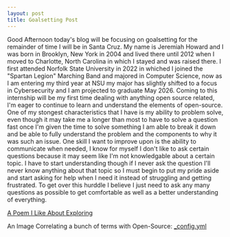 ```yaml
---
layout: post
title: Goalsetting Post
---
```


Good Afternoon today's blog will be focusing on goalsetting for the remainder of time I will be in Santa Cruz. My name is Jeremiah Howard and I was born in Brooklyn, New York in 2004 and lived there until 2012 when I moved to Charlotte, North Carolina in which I stayed and was raised there. I first attended Norfolk State University in 2022 in whiched I joined the "Spartan Legion" Marching Band and majored in Computer Science, now as I am entering my third year at NSU my major has slightly shifted to a focus in Cybersecurity and I am projected to graduate May 2026. Coming to this internship will be my first time dealing with anything open source related, I'm eager to continue to learn and understand the elements of open-source. One of my stongest characteristics that I have is my ability to problem solve, even though it may take me a longer than most to have to solve a question fast once I'm given the time to solve something I am able to break it down and be able to fully understand the problem and the components to why it was such an issue. One skill I want to improve upon is the ability to communicate when needed, I know for myself I don't like to ask certain questions because it may seem like I'm not knowledgable about a certain topic. I have to start understanding though if I never ask the question I'll never know anything about that topic so I must begin to put my pride aside and start asking for help when I need it instead of struggling and getting frustrated. To get over this hurddle I believe I just need to ask any many questions as possible to get comfortable as well as a better understanding of everything.

[A Poem I Like About Exploring](https://poemanalysis.com/helen-hunt-jackson/outward-bound-by-helen-hunt-jackson/)

An Image Correlating a bunch of terms with Open-Source:
[_config.yml](/images/openSourceWordPic.png)
